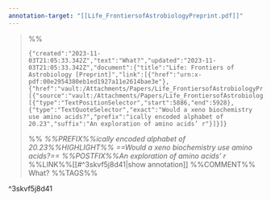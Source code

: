```yaml
---
annotation-target: "[[Life_FrontiersofAstrobiologyPreprint.pdf]]"
---
```



>%%
>```annotation-json
>{"created":"2023-11-03T21:05:33.342Z","text":"What?","updated":"2023-11-03T21:05:33.342Z","document":{"title":"Life: Frontiers of Astrobiology [Preprint]","link":[{"href":"urn:x-pdf:00e2954380eb1ed1927a11e2614bae3e"},{"href":"vault:/Attachments/Papers/Life_FrontiersofAstrobiologyPreprint.pdf"}],"documentFingerprint":"00e2954380eb1ed1927a11e2614bae3e"},"uri":"vault:/Attachments/Papers/Life_FrontiersofAstrobiologyPreprint.pdf","target":[{"source":"vault:/Attachments/Papers/Life_FrontiersofAstrobiologyPreprint.pdf","selector":[{"type":"TextPositionSelector","start":5886,"end":5928},{"type":"TextQuoteSelector","exact":"Would a xeno biochemistry use amino acids?","prefix":"ically encoded alphabet of 20.23","suffix":"An exploration of amino acids’ r"}]}]}
>```
>%%
>*%%PREFIX%%ically encoded alphabet of 20.23%%HIGHLIGHT%% ==Would a xeno biochemistry use amino acids?== %%POSTFIX%%An exploration of amino acids’ r*
>%%LINK%%[[#^3skvf5j8d41|show annotation]]
>%%COMMENT%%
>What?
>%%TAGS%%
>
^3skvf5j8d41
